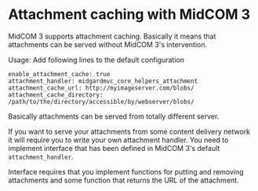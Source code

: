 Attachment caching with MidCOM 3
================================

MidCOM 3 supports attachment caching. Basically it means that attachments can be served without MidCOM 3's intervention.

Usage: Add following lines to the default configuration

    enable_attachment_cache: true
    attachment_handler: midgardmvc_core_helpers_attachment
    attachment_cache_url: http://myimageserver.com/blobs/
    attachment_cache_directory: /path/to/the/directory/accessible/by/webserver/blobs/

Basically attachments can be served from totally different server.

If you want to serve your attachments from some content delivery network it will require you to write your own attachment handler. You need to implement interface that has been defined in MidCOM 3's default `attachment_handler`.

Interface requires that you implement functions for putting and removing attachments and some function that returns the URL of the attachment.
